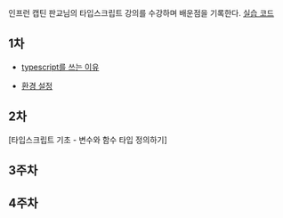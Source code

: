 인프런 캡틴 판교님의 타입스크립트 강의를 수강하며 배운점을 기록한다.
[실습 코드](https://github.com/yunseo323/TS_study)


## 1차

- [typescript를 쓰는 이유](https://github.com/learn-typescript-study/ys_study/blob/main/why-ts.md)

- [환경 설정](https://github.com/learn-typescript-study/ys_study/blob/main/settings.md)

## 2차

[타입스크립트 기초 - 변수와 함수 타입 정의하기]

## 3주차

## 4주차
